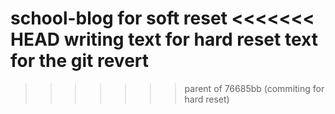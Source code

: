 school-blog
for soft reset
<<<<<<< HEAD
writing text for hard reset
text for the git revert
=======
>>>>>>> parent of 76685bb (commiting for hard reset)
